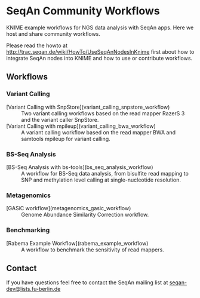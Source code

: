 SeqAn Community Workflows
=========================

KNIME example workflows for NGS data analysis with SeqAn apps. Here we host and share community workflows.

Please read the howto at http://trac.seqan.de/wiki/HowTo/UseSeqAnNodesInKnime first about how to integrate
SeqAn nodes into KNIME and how to use or contribute workflows.

Workflows
---------

### Variant Calling ###
  <dl>
    <dt>[Variant Calling with SnpStore](variant_calling_snpstore_workflow)</dt>
    <dd>Two variant calling workflows based on the read mapper RazerS 3 and the variant caller SnpStore.</dd>
    <dt>[Variant Calling with mpileup](variant_calling_bwa_workflow)</dt>
    <dd>A variant calling workflow based on the read mapper BWA and samtools mpileup for variant calling.</dd>
  </dl>

### BS-Seq Analysis ###
  <dl>
    <dt>[BS-Seq Analysis with bs-tools](bs_seq_analysis_workflow)</dt>
    <dd>A workflow for BS-Seq data analysis, from bisulfite read mapping to SNP and methylation level calling at single-nucleotide resolution.</dd>
  </dl>

### Metagenomics ###
  <dl>
    <dt>[GASiC workflow](metagenomics_gasic_workflow)</dt>
    <dd>Genome Abundance Similarity Correction workflow.</dd>
  </dl>

### Benchmarking ###
  <dl>
    <dt>[Rabema Example Workflow](rabema_example_workflow)</dt>
    <dd>A workflow to benchmark the sensitivity of read mappers.</dd>
  </dl>
    
Contact
-------

If you have questions feel free to contact the SeqAn mailing list at seqan-dev@lists.fu-berlin.de
